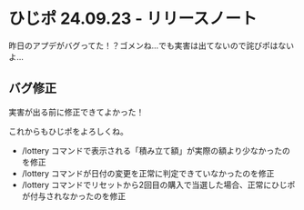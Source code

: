 # ひじポ 24.09.23 - リリースノート

昨日のアプデがバグってた！？ゴメンね…でも実害は出てないので詫びポはないよ…

## バグ修正

実害が出る前に修正できてよかった！

これからもひじポをよろしくね。

- /lottery コマンドで表示される「積み立て額」が実際の額より少なかったのを修正
- /lottery コマンドが日付の変更を正常に判定できていなかったのを修正
- /lottery コマンドでリセットから2回目の購入で当選した場合、正常にひじポが付与されなかったのを修正
